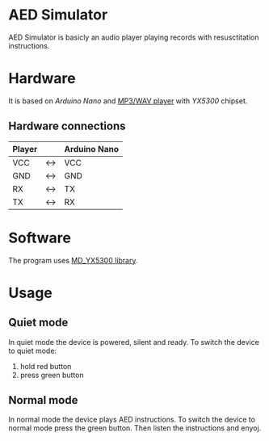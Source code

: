 # AED Simulator

AED Simulator is basicly an audio player playing records with resusctitation instructions. 

# Hardware

It is based on *Arduino Nano* and [MP3/WAV player] with *YX5300* chipset. 

[MP3/WAV player]: https://www.dx.com/p/uart-control-serial-mp3-music-player-module-for-arduino-avr-arm-pic-blue-silver-2045959#.XQJ3togzY_4

## Hardware connections

| Player |     | Arduino Nano |
|--------|-----|--------------|
| VCC    | <-> | VCC          |
| GND    | <-> | GND          |
| RX     | <-> | TX           |
| TX     | <-> | RX           |

# Software

The program uses [MD_YX5300 library](https://github.com/MajicDesigns/MD_YX5300). 

# Usage

## Quiet mode

In quiet mode the device is powered, silent and ready. To switch the device to quiet mode:

1. hold red button
1. press green button

## Normal mode

In normal mode the device plays AED instructions. To switch the device to normal mode press the green button. 
Then listen the instructions and enyoj. 
